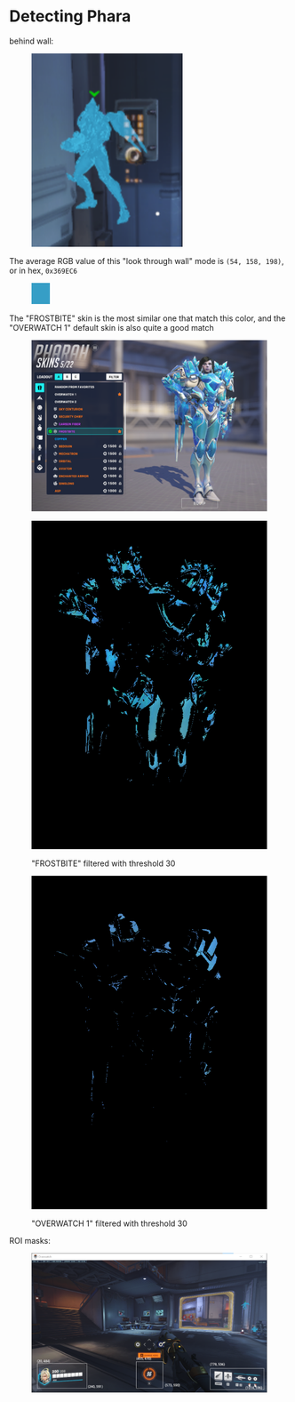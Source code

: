 # Detecting Phara

behind wall:

<figure><img src="../../.gitbook/assets/image (201).png" alt=""><figcaption></figcaption></figure>

The average RGB value of this "look through wall" mode is `(54, 158, 198)`, or in hex, `0x369EC6`

<figure><img src="../../.gitbook/assets/image (202).png" alt=""><figcaption></figcaption></figure>

The "FROSTBITE" skin is the most similar one that match this color, and the "OVERWATCH 1" default skin is also quite a good match

<figure><img src="../../.gitbook/assets/image (203).png" alt=""><figcaption></figcaption></figure>



<figure><img src="../../.gitbook/assets/image (204).png" alt=""><figcaption><p>"FROSTBITE" filtered with threshold 30</p></figcaption></figure>

<figure><img src="../../.gitbook/assets/image (205).png" alt=""><figcaption><p>"OVERWATCH 1" filtered with threshold 30</p></figcaption></figure>





ROI masks:

<figure><img src="../../.gitbook/assets/image (206).png" alt=""><figcaption></figcaption></figure>















